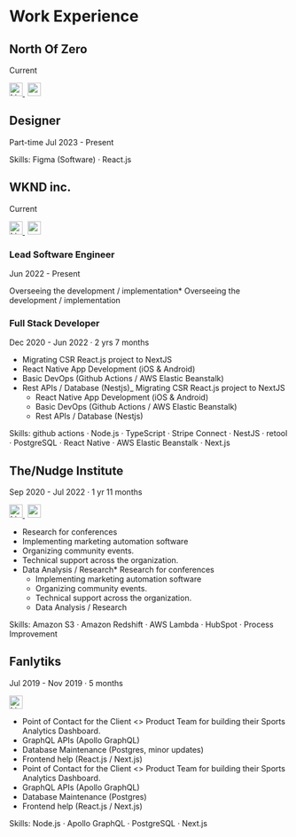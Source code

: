 # Work Experience

## North Of Zero

Current

<a href="https://www.linkedin.com/company/north-of-zero/" alt="Linkedin" target="_blank" style="padding-right:5px">
<img title="Linkedin" src="https://cdn.svgporn.com/logos/linkedin-icon.svg" alt="Linkedin" width="24" />
</a>
<a href="https://northofzero.dev/" target="_blank">
<img title="website" src="https://cdn.svgporn.com/logos/safari.svg" alt="website" width="24" />
</a>

## Designer

Part-time Jul 2023 - Present

Skills: Figma (Software) · React.js

## WKND inc.

Current

<a href="https://www.linkedin.com/company/wkndinc/" alt="Linkedin" target="_blank" style="padding-right:5px">
<img title="Linkedin" src="https://cdn.svgporn.com/logos/linkedin-icon.svg" alt="Linkedin" width="24" />
</a>
<a href="https://wknd.com" target="_blank">
<img title="website" src="https://cdn.svgporn.com/logos/safari.svg" alt="website" width="24" />
</a>

### Lead Software Engineer

Jun 2022 - Present

Overseeing the development / implementation\* Overseeing the development / implementation

### Full Stack Developer

Dec 2020 - Jun 2022 · 2 yrs 7 months

- Migrating CSR React.js project to NextJS
- React Native App Development (iOS & Android)
- Basic DevOps (Github Actions / AWS Elastic Beanstalk)
- Rest APIs / Database (Nestjs)_ Migrating CSR React.js project to NextJS
  - React Native App Development (iOS & Android)
  - Basic DevOps (Github Actions / AWS Elastic Beanstalk)
  - Rest APIs / Database (Nestjs)

Skills: github actions · Node.js · TypeScript · Stripe Connect · NestJS · retool · PostgreSQL · React Native · AWS Elastic Beanstalk · Next.js

## The/Nudge Institute

Sep 2020 - Jul 2022 · 1 yr 11 months

<a href="https://www.linkedin.com/company/the-nudge-institute/" target="_blank" style="padding-right:5px">
    <img title="Linkedin" src="https://cdn.svgporn.com/logos/linkedin-icon.svg"  alt="Linkedin" width="24" />
</a>
<a href="https://thenudge.org/" target="_blank">
    <img title="website" src="https://cdn.svgporn.com/logos/safari.svg" width="24" alt="website" />
</a>

- Research for conferences
- Implementing marketing automation software
- Organizing community events.
- Technical support across the organization.
- Data Analysis / Research* Research for conferences
  - Implementing marketing automation software
  - Organizing community events.
  - Technical support across the organization.
  - Data Analysis / Research

Skills: Amazon S3 · Amazon Redshift · AWS Lambda · HubSpot · Process Improvement

## Fanlytiks

Jul 2019 - Nov 2019 · 5 months

<a href="https://www.linkedin.com/company/fanlytiks/" target="_blank">
<img title="Linkedin" src="https://cdn.svgporn.com/logos/linkedin-icon.svg" alt="Linkedin" width="24" />
</a>

- Point of Contact for the Client <> Product Team for building their Sports Analytics Dashboard.
- GraphQL APIs (Apollo GraphQL)
- Database Maintenance (Postgres, minor updates)
- Frontend help (React.js / Next.js)
- Point of Contact for the Client <> Product Team for building their Sports Analytics Dashboard.
- GraphQL APIs (Apollo GraphQL)
- Database Maintenance (Postgres)
- Frontend help (React.js / Next.js)

Skills: Node.js · Apollo GraphQL · PostgreSQL · Next.js

<!-- # Social Media -->
